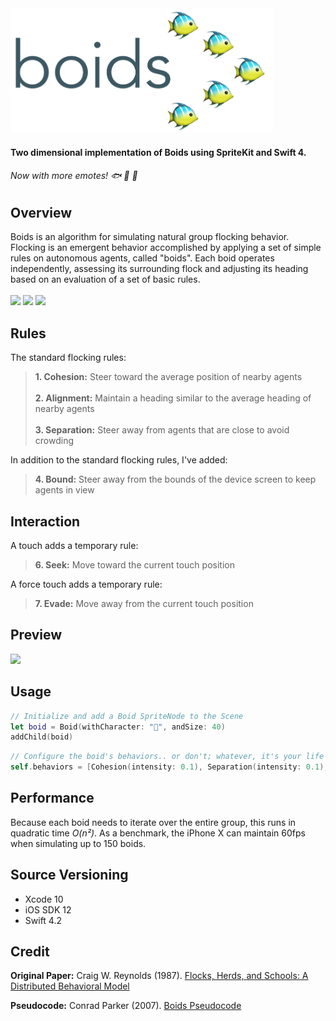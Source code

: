 <img src="/Artwork/boids.png" width="420">

#### Two dimensional implementation of Boids using SpriteKit and Swift 4.

###### Now with more emotes! 🐟 🐔 🦄

## Overview
Boids is an algorithm for simulating natural group flocking behavior.  Flocking is an emergent behavior accomplished by applying a set of simple rules on autonomous agents, called "boids".  Each boid operates independently, assessing its surrounding flock and adjusting its heading based on an evaluation of a set of basic rules.
<br /><br /><img src="http://img.shields.io/badge/License-MIT-red.svg"> <img src="http://img.shields.io/badge/Platforms-iOS-lightgrey.svg"> <img src="https://img.shields.io/badge/Swift-4.0-orange.svg">

## Rules
The standard flocking rules:

> **1. Cohesion:** Steer toward the average position of nearby agents <br/><br/>**2. Alignment:** Maintain a heading similar to the average heading of nearby agents<br/><br/>**3. Separation:** Steer away from agents that are close to avoid crowding


In addition to the standard flocking rules, I've added:

> **4. Bound:** Steer away from the bounds of the device screen to keep agents in view


## Interaction

A touch adds a temporary rule:

> **6. Seek:** Move toward the current touch position

A force touch adds a temporary rule:

> **7. Evade:** Move away from the current touch position


## Preview

<img src="/Artwork/demo.gif" width="660">

## Usage
```swift
// Initialize and add a Boid SpriteNode to the Scene
let boid = Boid(withCharacter: "🐡", andSize: 40)
addChild(boid)
```

```swift
// Configure the boid's behaviors.. or don't; whatever, it's your life
self.behaviors = [Cohesion(intensity: 0.1), Separation(intensity: 0.1), Alignment(intensity: 1.0)]
```

## Performance
Because each boid needs to iterate over the entire group, this runs in quadratic time _O(n²)_.  As a benchmark, the iPhone X can maintain 60fps when simulating up to 150 boids.


## Source Versioning
* Xcode 10
* iOS SDK 12
* Swift 4.2

## Credit

**Original Paper:** Craig W. Reynolds (1987). [Flocks, Herds, and Schools:
A Distributed Behavioral Model](http://www.cs.toronto.edu/~dt/siggraph97-course/cwr87/)

**Pseudocode:** Conrad Parker (2007). [Boids Pseudocode](http://www.kfish.org/boids/pseudocode.html)
